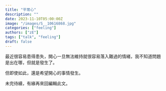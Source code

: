 ```yaml
---
title: "平常心"
description: ""
date: 2023-11-10T05:00:00Z
image: "/images/S__10616868.jpg"
categories: ["feeling"]
authors: ["zE"]
tags: ["talk", "feeling"]
draft: false
---
```

最近很容易患得患失，開心一旦無法維持就很容易落入難過的情緒，我不知道問題是出在哪，但就是發生了。 
 
但即使如此，還是希望開心的事情發生。 
 
未完待續，有緣再來回編輯此文。 
